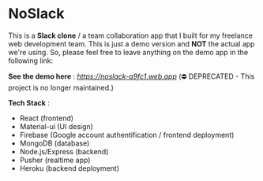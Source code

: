 # NoSlack

This is a **Slack clone** / a team collaboration app that I built for my freelance web development team. This is just a demo version and **NOT** the actual app we're using. So, please feel free to leave anything on the demo app in the following link:

**See the demo here** : _https://noslack-a9fc1.web.app_ (⛔️ DEPRECATED - This project is no longer maintained.)

**Tech Stack** :

- React (frontend)
- Material-ui (UI design)
- Firebase (Google account authentification / frontend deployment)
- MongoDB (database)
- Node.js/Express (backend)
- Pusher (realtime app)
- Heroku (backend deployment)
